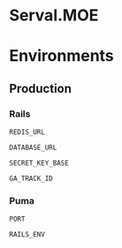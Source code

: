 # Serval.MOE

# Environments

## Production

### Rails

`REDIS_URL`

`DATABASE_URL`

`SECRET_KEY_BASE`

`GA_TRACK_ID`

### Puma

`PORT`

`RAILS_ENV`
